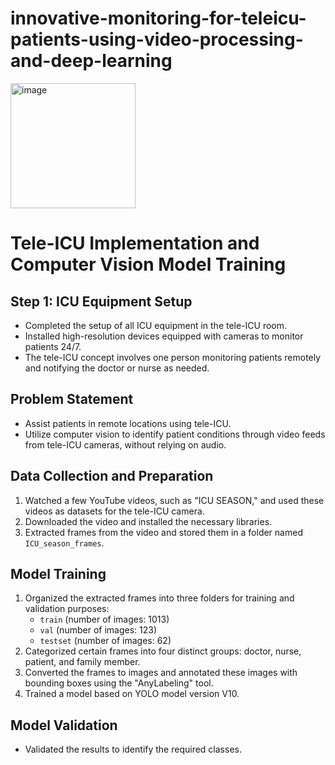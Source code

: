 # innovative-monitoring-for-teleicu-patients-using-video-processing-and-deep-learning


<img src="https://github.com/user-attachments/assets/2cfee51e-6028-4015-8ae9-b49ca6483285" alt="image" width="200"/>


# Tele-ICU Implementation and Computer Vision Model Training

## Step 1: ICU Equipment Setup
- Completed the setup of all ICU equipment in the tele-ICU room.
- Installed high-resolution devices equipped with cameras to monitor patients 24/7.
- The tele-ICU concept involves one person monitoring patients remotely and notifying the doctor or nurse as needed.

## Problem Statement
- Assist patients in remote locations using tele-ICU.
- Utilize computer vision to identify patient conditions through video feeds from tele-ICU cameras, without relying on audio.

## Data Collection and Preparation
1. Watched a few YouTube videos, such as "ICU SEASON," and used these videos as datasets for the tele-ICU camera.
2. Downloaded the video and installed the necessary libraries.
3. Extracted frames from the video and stored them in a folder named `ICU_season_frames`.

## Model Training
1. Organized the extracted frames into three folders for training and validation purposes:
   - `train` (number of images: 1013)
   - `val` (number of images: 123)
   - `testset` (number of images: 62)
2. Categorized certain frames into four distinct groups: doctor, nurse, patient, and family member.
3. Converted the frames to images and annotated these images with bounding boxes using the "AnyLabeling" tool.
4. Trained a model based on YOLO model version V10.

## Model Validation
- Validated the results to identify the required classes.


